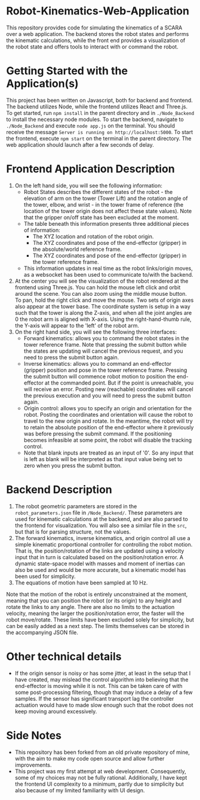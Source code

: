 # Robot-Kinematics-Web-Application
This repository provides code for simulating the kinematics of a SCARA over a web application. The backend stores the robot states and performs the kinematic calculations, while the front end provides a visualization of the robot state and offers tools to interact with or command the robot.

# Getting Started with the Application(s)

This project has been written on Javascript, both for backend and frontend. The backend utilizes Node, while the frontend utilizes React and Three.js. 
To get started, run `npm install` in the parent directory and in `./Node_Backend` to install the necessary node modules.
To start the backend, navigate to `./Node_Backend` and execute `node app.js` on the terminal. You should receive the message `Server is running on http://localhost:5000`.
To start the frontend, execute `npm start` on the terminal in the parent directory. The web application should launch after a few seconds of delay.

# Frontend Application Description

1. On the left hand side, you will see the following information:
    - Robot States describes the different states of the robot - the elevation of arm on the tower (Tower Lift) and the rotation angle of the tower, elbow, and wrist - in the tower frame of reference (the location of the tower origin does not affect these state values). Note that the gripper on/off state has been excluded at the moment.
    - The table beneath this information presents three additional pieces of information:
        - The XYZ location and rotation of the robot origin.
        - The XYZ coordinates and pose of the end-effector (gripper) in the absolute/world reference frame.
        - The XYZ coordinates and pose of the end-effector (gripper) in the tower reference frame.
    - This information updates in real time as the robot links/origin moves, as a websocket has been used to communicate to/with the backend.
2. At the center you will see the visualization of the robot rendered at the frontend using Three.js. You can hold the mouse left click and orbit around the scene. You can also zoom using the middle mouse button. To pan, hold the right click and move the mouse. Two sets of origin axes also appear at the tower base. The coordinate system is setup in a way such that the tower is along the Z-axis, and when all the joint angles are 0 the robot arm is aligned with X-axis. Using the right-hand-thumb rule, the Y-axis will appear to the 'left' of the robot arm.
3. On the right hand side, you will see the following three interfaces:
    - Forward kinematics: allows you to command the robot states in the tower reference frame. Note that pressing the submit button while the states are updating will cancel the previous request, and you need to press the submit button again. 
    - Inverse kinematics: allows you to command an end-effector (gripper) position and pose in the tower reference frame. Pressing the submit button will commence robot motion to position the end-effector at the commanded point. But if the point is unreachable, you will receive an error. Posting new (reachable) coordinates will cancel the previous execution and you will need to press the submit button again.
    - Origin control: allows you to specify an origin and orientation for the robot. Posting the coordinates and orientation will cause the robot to travel to the new origin and rotate. In the meantime, the robot will try to retain the absolute position of the end-effector where it previously was before pressing the submit command. If the positioning becomes infeasible at some point, the robot will disable the tracking control.
    - Note that blank inputs are treated as an input of '0'. So any input that is left as blank will be interpreted as that input value being set to zero when you press the submit button.

# Backend Description

1. The robot geometric parameters are stored in the `robot_parameters.json` file in `/Node_Backend/`. These parameters are used for kinematic calculations at the backend, and are also parsed to the frontend for visualization. You will also see a similar file in the `src`, but that is for parsing structure, not the values.
2. The forward kinematics, inverse kinematics, and origin control all use a simple kinematic proportional controller for controlling the robot motion. That is, the position/rotation of the links are updated using a velocity input that in turn is calculated based on the position/rotation error. A dynamic state-space model with masses and moment of inertias can also be used and would be more accurate, but a kinematic model has been used for simplicity.
3. The equations of motion have been sampled at 10 Hz.

Note that the motion of the robot is entirely unconstrained at the moment, meaning that you can position the robot (or its origin) to any height and rotate the links to any angle. There are also no limits to the actuation velocity, meaning the larger the position/rotation error, the faster will the robot move/rotate. These limits have been excluded solely for simplicity, but can be easily added as a next step. The limits themselves can be stored in the accompanying JSON file.

# Other technical details

-  If the origin sensor is noisy or has some jitter, at least in the setup that I have created, may mislead the control algorithm into believing that the end-effector is moving while it is not. This can be taken care of with some post-processing filtering, though that may induce a delay of a few samples. If the sensor has significant transport lag the controller actuation would have to made slow enough such that the robot does not keep moving around excessively. 

# Side Notes

- This repository has been forked from an old private repository of mine, with the aim to make my code open source and allow further improvements.
- This project was my first attempt at web development. Consequently, some of my choices may not be fully rational. Additionally, I have kept the frontend UI complexity to a minimum, partly due to simplicity but also because of my limited familiarity with UI design.